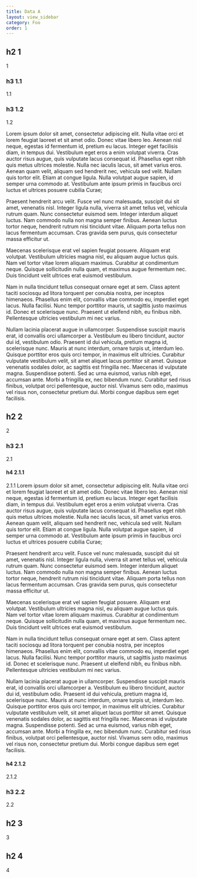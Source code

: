 ```yaml
---
title: Data A
layout: view_sidebar
category: Foo
order: 1
---
```


## h2 1
1

### h3 1.1
1.1

### h3 1.2
1.2

Lorem ipsum dolor sit amet, consectetur adipiscing elit. Nulla vitae orci et lorem feugiat laoreet et sit amet odio. Donec vitae libero leo. Aenean nisl neque, egestas id fermentum id, pretium eu lacus. Integer eget facilisis diam, in tempus dui. Vestibulum eget eros a enim volutpat viverra. Cras auctor risus augue, quis vulputate lacus consequat id. Phasellus eget nibh quis metus ultrices molestie. Nulla nec iaculis lacus, sit amet varius eros. Aenean quam velit, aliquam sed hendrerit nec, vehicula sed velit. Nullam quis tortor elit. Etiam at congue ligula. Nulla volutpat augue sapien, id semper urna commodo at. Vestibulum ante ipsum primis in faucibus orci luctus et ultrices posuere cubilia Curae;

Praesent hendrerit arcu velit. Fusce vel nunc malesuada, suscipit dui sit amet, venenatis nisl. Integer ligula nulla, viverra sit amet tellus vel, vehicula rutrum quam. Nunc consectetur euismod sem. Integer interdum aliquet luctus. Nam commodo nulla non magna semper finibus. Aenean luctus tortor neque, hendrerit rutrum nisi tincidunt vitae. Aliquam porta tellus non lacus fermentum accumsan. Cras gravida sem purus, quis consectetur massa efficitur ut.

Maecenas scelerisque erat vel sapien feugiat posuere. Aliquam erat volutpat. Vestibulum ultricies magna nisl, eu aliquam augue luctus quis. Nam vel tortor vitae lorem aliquam maximus. Curabitur at condimentum neque. Quisque sollicitudin nulla quam, et maximus augue fermentum nec. Duis tincidunt velit ultrices erat euismod vestibulum.

Nam in nulla tincidunt tellus consequat ornare eget at sem. Class aptent taciti sociosqu ad litora torquent per conubia nostra, per inceptos himenaeos. Phasellus enim elit, convallis vitae commodo eu, imperdiet eget lacus. Nulla facilisi. Nunc tempor porttitor mauris, ut sagittis justo maximus id. Donec et scelerisque nunc. Praesent ut eleifend nibh, eu finibus nibh. Pellentesque ultricies vestibulum mi nec varius.

Nullam lacinia placerat augue in ullamcorper. Suspendisse suscipit mauris erat, id convallis orci ullamcorper a. Vestibulum eu libero tincidunt, auctor dui id, vestibulum odio. Praesent id dui vehicula, pretium magna id, scelerisque nunc. Mauris at nunc interdum, ornare turpis ut, interdum leo. Quisque porttitor eros quis orci tempor, in maximus elit ultricies. Curabitur vulputate vestibulum velit, sit amet aliquet lacus porttitor sit amet. Quisque venenatis sodales dolor, ac sagittis est fringilla nec. Maecenas id vulputate magna. Suspendisse potenti. Sed ac urna euismod, varius nibh eget, accumsan ante. Morbi a fringilla ex, nec bibendum nunc. Curabitur sed risus finibus, volutpat orci pellentesque, auctor nisl. Vivamus sem odio, maximus vel risus non, consectetur pretium dui. Morbi congue dapibus sem eget facilisis.
## h2 2
2

### h3 2.1
2.1

#### h4 2.1.1
2.1.1
Lorem ipsum dolor sit amet, consectetur adipiscing elit. Nulla vitae orci et lorem feugiat laoreet et sit amet odio. Donec vitae libero leo. Aenean nisl neque, egestas id fermentum id, pretium eu lacus. Integer eget facilisis diam, in tempus dui. Vestibulum eget eros a enim volutpat viverra. Cras auctor risus augue, quis vulputate lacus consequat id. Phasellus eget nibh quis metus ultrices molestie. Nulla nec iaculis lacus, sit amet varius eros. Aenean quam velit, aliquam sed hendrerit nec, vehicula sed velit. Nullam quis tortor elit. Etiam at congue ligula. Nulla volutpat augue sapien, id semper urna commodo at. Vestibulum ante ipsum primis in faucibus orci luctus et ultrices posuere cubilia Curae;

Praesent hendrerit arcu velit. Fusce vel nunc malesuada, suscipit dui sit amet, venenatis nisl. Integer ligula nulla, viverra sit amet tellus vel, vehicula rutrum quam. Nunc consectetur euismod sem. Integer interdum aliquet luctus. Nam commodo nulla non magna semper finibus. Aenean luctus tortor neque, hendrerit rutrum nisi tincidunt vitae. Aliquam porta tellus non lacus fermentum accumsan. Cras gravida sem purus, quis consectetur massa efficitur ut.

Maecenas scelerisque erat vel sapien feugiat posuere. Aliquam erat volutpat. Vestibulum ultricies magna nisl, eu aliquam augue luctus quis. Nam vel tortor vitae lorem aliquam maximus. Curabitur at condimentum neque. Quisque sollicitudin nulla quam, et maximus augue fermentum nec. Duis tincidunt velit ultrices erat euismod vestibulum.

Nam in nulla tincidunt tellus consequat ornare eget at sem. Class aptent taciti sociosqu ad litora torquent per conubia nostra, per inceptos himenaeos. Phasellus enim elit, convallis vitae commodo eu, imperdiet eget lacus. Nulla facilisi. Nunc tempor porttitor mauris, ut sagittis justo maximus id. Donec et scelerisque nunc. Praesent ut eleifend nibh, eu finibus nibh. Pellentesque ultricies vestibulum mi nec varius.

Nullam lacinia placerat augue in ullamcorper. Suspendisse suscipit mauris erat, id convallis orci ullamcorper a. Vestibulum eu libero tincidunt, auctor dui id, vestibulum odio. Praesent id dui vehicula, pretium magna id, scelerisque nunc. Mauris at nunc interdum, ornare turpis ut, interdum leo. Quisque porttitor eros quis orci tempor, in maximus elit ultricies. Curabitur vulputate vestibulum velit, sit amet aliquet lacus porttitor sit amet. Quisque venenatis sodales dolor, ac sagittis est fringilla nec. Maecenas id vulputate magna. Suspendisse potenti. Sed ac urna euismod, varius nibh eget, accumsan ante. Morbi a fringilla ex, nec bibendum nunc. Curabitur sed risus finibus, volutpat orci pellentesque, auctor nisl. Vivamus sem odio, maximus vel risus non, consectetur pretium dui. Morbi congue dapibus sem eget facilisis.
#### h4 2.1.2
2.1.2

### h3 2.2
2.2


## h2 3
3

## h2 4
4
